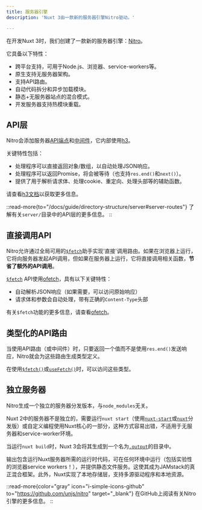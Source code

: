 ```yaml
---
title: 服务器引擎
description: 'Nuxt 3由一款新的服务器引擎Nitro驱动。'

---
```


在开发Nuxt 3时，我们创建了一款新的服务器引擎：[Nitro](https://nitro.unjs.io)。

它具备以下特性：

- 跨平台支持，可用于Node.js、浏览器、service-workers等。
- 原生支持无服务器架构。
- 支持API路由。
- 自动代码拆分和异步加载模块。
- 静态+无服务器站点的混合模式。
- 开发服务器支持热模块重载。

## API层

Nitro会添加服务器[API端点](/docs/guide/directory-structure/server#api-routes)和[中间件](/docs/guide/directory-structure/server#server-middleware)，它内部使用[h3](https://github.com/unjs/h3)。

关键特性包括：

- 处理程序可以直接返回对象/数组，以自动处理JSON响应。
- 处理程序可以返回Promise，将会被等待（也支持`res.end()`和`next()`）。
- 提供了用于解析请求体、处理cookie、重定向、处理头部等的辅助函数。

请查看[h3文档](https://github.com/unjs/h3)以获取更多信息。

::read-more{to="/docs/guide/directory-structure/server#server-routes"}
了解有关`server/`目录中的API层的更多信息。
::

## 直接调用API

Nitro允许通过全局可用的[`$fetch`](/docs/api/utils/dollarfetch)助手实现'直接'调用路由。如果在浏览器上运行，它将向服务器发起API调用，但如果在服务器上运行，它将直接调用相关函数，**节省了额外的API调用**。

[`$fetch`](/docs/api/utils/dollarfetch) API使用[ofetch](https://github.com/unjs/ofetch)，具有以下关键特性：

- 自动解析JSON响应（如果需要，可以访问原始响应）
- 请求体和参数会自动处理，带有正确的`Content-Type`头部

有关`$fetch`功能的更多信息，请查看[ofetch](https://github.com/unjs/ofetch)。

## 类型化的API路由

当使用API路由（或中间件）时，只要返回一个值而不是使用`res.end()`发送响应，Nitro就会为这些路由生成类型定义。

在使用[`$fetch()`](/docs/api/utils/dollarfetch)或[`useFetch()`](/docs/api/composables/use-fetch)时，可以访问这些类型。

## 独立服务器

Nitro生成一个独立的服务器分发版本，与`node_modules`无关。

Nuxt 2中的服务器不是独立的，需要运行`nuxt start`（使用[`nuxt-start`](https://www.npmjs.com/package/nuxt-start)或[`nuxt`](https://www.npmjs.com/package/nuxt)分发版）或自定义编程使用Nuxt核心的一部分，这种方式容易出错，不适用于无服务器和service-worker环境。

当运行`nuxt build`时，Nuxt 3会将其生成到一个名为[`.output`](/docs/guide/directory-structure/output)的目录中。

输出包含运行Nuxt服务器所需的运行时代码，可在任何环境中运行（包括实验性的浏览器service workers！），并提供静态文件服务。这使其成为JAMstack的真正混合框架。此外，Nuxt实现了本地存储层，支持多源驱动程序和本地资源。

::read-more{color="gray" icon="i-simple-icons-github" to="https://github.com/unjs/nitro" target="_blank"}
在GitHub上阅读有关Nitro引擎的更多信息。
::
